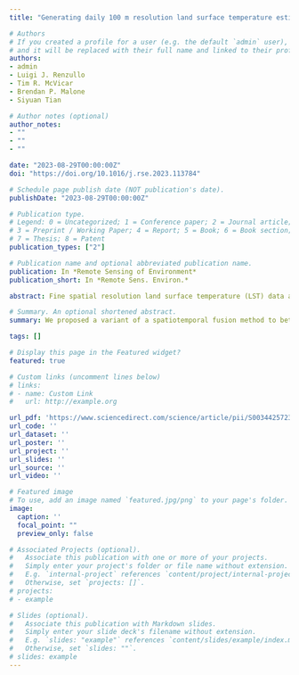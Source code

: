 ```yaml
---
title: "Generating daily 100 m resolution land surface temperature estimates continentally using an unbiased spatiotemporal fusion approach"

# Authors
# If you created a profile for a user (e.g. the default `admin` user), write the username (folder name) here 
# and it will be replaced with their full name and linked to their profile.
authors:
- admin
- Luigi J. Renzullo
- Tim R. McVicar
- Brendan P. Malone
- Siyuan Tian

# Author notes (optional)
author_notes:
- ""
- ""
- ""

date: "2023-08-29T00:00:00Z"
doi: "https://doi.org/10.1016/j.rse.2023.113784"

# Schedule page publish date (NOT publication's date).
publishDate: "2023-08-29T00:00:00Z"

# Publication type.
# Legend: 0 = Uncategorized; 1 = Conference paper; 2 = Journal article;
# 3 = Preprint / Working Paper; 4 = Report; 5 = Book; 6 = Book section;
# 7 = Thesis; 8 = Patent
publication_types: ["2"]

# Publication name and optional abbreviated publication name.
publication: In *Remote Sensing of Environment*
publication_short: In *Remote Sens. Environ.*

abstract: Fine spatial resolution land surface temperature (LST) data are crucial to study heterogeneous landscapes, but many commonly used spatiotemporal fusion methods may not be suitable for direct application in LST studies due to their high sub-diurnal dynamics. We proposed a variant of a famous spatiotemporal fusion method, namely ubESTARFM, which uses coarse LST as reference to locally conduct bias correction, specifically designed to accommodate the high temporal dynamics to generate fine-resolution LST estimates.

# Summary. An optional shortened abstract.
summary: We proposed a variant of a spatiotemporal fusion method to better accommodate LST's high temporal dynamics to generate fine-resolution LST estimates.

tags: []

# Display this page in the Featured widget?
featured: true

# Custom links (uncomment lines below)
# links:
# - name: Custom Link
#   url: http://example.org

url_pdf: 'https://www.sciencedirect.com/science/article/pii/S0034425723003358/pdfft?md5=d6fdd8404370d349d3f4d071fb857b8a&pid=1-s2.0-S0034425723003358-main.pdf'
url_code: ''
url_dataset: ''
url_poster: ''
url_project: ''
url_slides: ''
url_source: ''
url_video: ''

# Featured image
# To use, add an image named `featured.jpg/png` to your page's folder. 
image:
  caption: ''
  focal_point: ""
  preview_only: false

# Associated Projects (optional).
#   Associate this publication with one or more of your projects.
#   Simply enter your project's folder or file name without extension.
#   E.g. `internal-project` references `content/project/internal-project/index.md`.
#   Otherwise, set `projects: []`.
# projects:
# - example

# Slides (optional).
#   Associate this publication with Markdown slides.
#   Simply enter your slide deck's filename without extension.
#   E.g. `slides: "example"` references `content/slides/example/index.md`.
#   Otherwise, set `slides: ""`.
# slides: example
---
```


